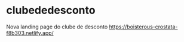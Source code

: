 # clubededesconto
Nova landing page do clube de desconto
https://boisterous-crostata-f8b303.netlify.app/
